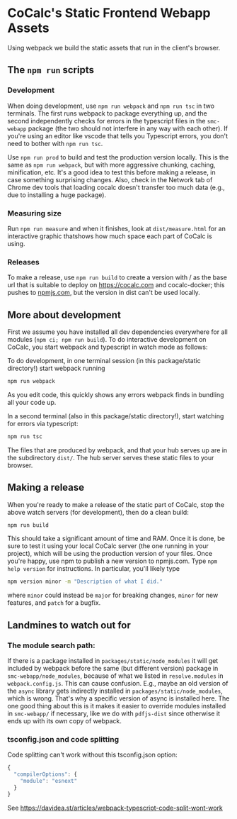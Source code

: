 # CoCalc's Static Frontend Webapp Assets

Using webpack we build the static assets that run in the client's browser.

## The `npm run` scripts

### Development

When doing development, use `npm run webpack` and `npm run tsc` in two terminals. The first runs webpack to package everything up, and the second independently checks for errors in the typescript files in the `smc-webapp` package (the two should not interfere in any way with each other). If you're using an editor like vscode that tells you Typescript errors, you don't need to bother with `npm run tsc`.

Use `npm run prod` to build and test the production version locally. This is the same as `npm run webpack`, but with more aggressive chunking, caching, minification, etc. It's a good idea to test this before making a release, in case something surprising changes.  Also, check in the Network tab of Chrome dev tools that loading cocalc doesn't transfer too much data (e.g., due to installing a huge package).

### Measuring size

Run `npm run measure` and when it finishes, look at `dist/measure.html` for an interactive graphic thatshows how much space each part of CoCalc is using.

### Releases

To make a release, use `npm run build` to create a version with / as the base url that is suitable to deploy on https://cocalc.com and cocalc-docker; this pushes to [npmjs.com](http://npmjs.com), but the version in dist can't be used locally.

## More about development

First we assume you have installed all dev dependencies everywhere for all modules (`npm ci; npm run build`). To do interactive development on CoCalc, you start webpack and typescript in watch mode as follows:

To do development, in one terminal session (in this package/static directory!) start webpack running

```sh
npm run webpack
```

As you edit code, this quickly shows any errors webpack finds in bundling
all your code up.

In a second terminal (also in this package/static directory!), start watching for errors via typescript:

```sh
npm run tsc
```

The files that are produced by webpack, and that your hub serves up are in the subdirectory `dist/`.  The hub server serves these static files to your browser.

## Making a release

When you're ready to make a release of the static part of CoCalc, stop the above watch servers (for development), then do a clean build:

```sh
npm run build
```

This should take a significant amount of time and RAM. Once it is done, be sure to test it using your local CoCalc server (the one running in your project), which will be using the production version of your files. Once you're happy, use npm to publish a new version to npmjs.com. Type `npm help version` for instructions. In particular, you'll likely type

```sh
npm version minor -m "Description of what I did."
```

where `minor` could instead be `major` for breaking changes, `minor` for new features, and `patch` for a bugfix.

## Landmines to watch out for

### The module search path:

If there is a package installed in `packages/static/node_modules` it will get included by webpack before the same (but different version) package in `smc-webapp/node_modules`, because of what we listed in `resolve.modules` in `webpack.config.js`. This can cause confusion. E.g., maybe an old version of the `async` library gets indirectly installed in `packages/static/node_modules`, which is wrong. That's why a specific version of async is installed here. The one good thing about this is it makes it easier to override modules installed in `smc-webapp/` if necessary, like we do with `pdfjs-dist` since otherwise it ends up with its own copy of webpack.

### tsconfig.json and code splitting

Code splitting can't work without this tsconfig.json option:

```js
{
  "compilerOptions": {
    "module": "esnext"
  }
}
```

See https://davidea.st/articles/webpack-typescript-code-split-wont-work
